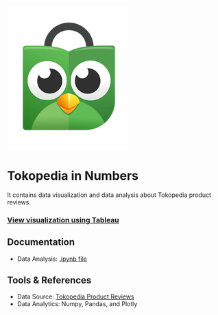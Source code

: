 ![alt text](img/tokopedia2.png)

# Tokopedia in Numbers
It contains data visualization and data analysis about Tokopedia product reviews.

### [View visualization using Tableau](https://public.tableau.com/profile/albert.bill.alroy#!/vizhome/TokopediaReviewsNumbers/Dashboard1)

## Documentation
- Data Analysis: [.ipynb file](https://nbviewer.jupyter.org/github/albertbill/Tokopedia-Product-Reviews-In-Number/blob/a01ca8e778c4410dd29d1d44492724d977a323f3/tokopedia.ipynb)

## Tools & References
- Data Source: [Tokopedia Product Reviews](https://www.kaggle.com/farhan999/tokopedia-product-reviews)
- Data Analytics: Numpy, Pandas, and Plotly
